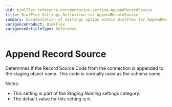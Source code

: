 ```yaml
---
uid: bimlflex-reference-documentation-setting-AppendRecordSource
title: BimlFlex Settings Definition for AppendRecordSource
summary: Documentation of settings option within BimlFlex for AppendRecordSource
varigenceProduct: BimlFlex
varigenceArticleType: Reference
---
```


# Append Record Source

Determines if the Record Source Code from the connection is appended to the staging object name. This code is normally used as the schema name

Notes:

* This setting is part of the *Staging Naming* settings category.
* The default value for this setting is `N`.
